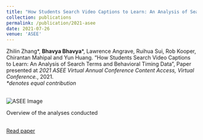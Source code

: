 ```yaml
---
title: "How Students Search Video Captions to Learn: An Analysis of Search Terms and Behavioral Timing Data"
collection: publications
permalink: /publication/2021-asee
date: 2021-07-26
venue: 'ASEE'
---
```

Zhilin Zhang\*, <b>Bhavya Bhavya</b>\*, Lawrence Angrave, Ruihua Sui, Rob Kooper, Chirantan Mahipal and Yun Huang. “How Students Search Video Captions to Learn: An Analysis of Search Terms and Behavioral Timing Data”, Paper presented at <i>2021 ASEE Virtual Annual Conference Content Access, Virtual Conference.</i>, 2021. <br>
<i>*denotes equal contribution<br><br></i>

![ASEE Image](http://bhaavya.github.io/images/asee.png) <!-- .element height="50px" width="50px" -->

<div style="text-align: justify"> Overview of the analyses conducted <br><br>
</div>

[Read paper<br>](https://bhaavya.github.io/files/asee.pdf)

  



